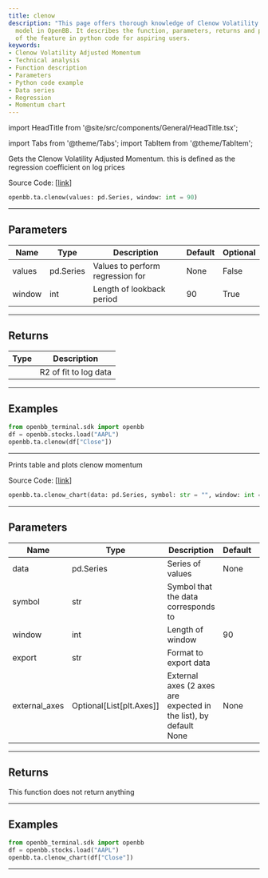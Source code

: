 ```yaml
---
title: clenow
description: "This page offers thorough knowledge of Clenow Volatility Adjusted Momentum"
  model in OpenBB. It describes the function, parameters, returns and provides examples
  of the feature in python code for aspiring users.
keywords:
- Clenow Volatility Adjusted Momentum
- Technical analysis
- Function description
- Parameters
- Python code example
- Data series
- Regression
- Momentum chart
---
```


import HeadTitle from '@site/src/components/General/HeadTitle.tsx';

<HeadTitle title="ta.clenow - Reference | OpenBB SDK Docs" />

import Tabs from '@theme/Tabs';
import TabItem from '@theme/TabItem';

<Tabs>
<TabItem value="model" label="Model" default>

Gets the Clenow Volatility Adjusted Momentum.  this is defined as the regression coefficient on log prices

Source Code: [[link](https://github.com/OpenBB-finance/OpenBBTerminal/tree/main/openbb_terminal/common/technical_analysis/momentum_model.py#L207)]

```python
openbb.ta.clenow(values: pd.Series, window: int = 90)
```

---

## Parameters

| Name | Type | Description | Default | Optional |
| ---- | ---- | ----------- | ------- | -------- |
| values | pd.Series | Values to perform regression for | None | False |
| window | int | Length of lookback period | 90 | True |


---

## Returns

| Type | Description |
| ---- | ----------- |
|  | R2 of fit to log data |
---

## Examples

```python
from openbb_terminal.sdk import openbb
df = openbb.stocks.load("AAPL")
openbb.ta.clenow(df["Close"])
```

---

</TabItem>
<TabItem value="view" label="Chart">

Prints table and plots clenow momentum

Source Code: [[link](https://github.com/OpenBB-finance/OpenBBTerminal/tree/main/openbb_terminal/common/technical_analysis/momentum_view.py#L570)]

```python
openbb.ta.clenow_chart(data: pd.Series, symbol: str = "", window: int = 90, export: str = "", external_axes: Optional[List[matplotlib.axes._axes.Axes]] = None)
```

---

## Parameters

| Name | Type | Description | Default | Optional |
| ---- | ---- | ----------- | ------- | -------- |
| data | pd.Series | Series of values | None | False |
| symbol | str | Symbol that the data corresponds to |  | True |
| window | int | Length of window | 90 | True |
| export | str | Format to export data |  | True |
| external_axes | Optional[List[plt.Axes]] | External axes (2 axes are expected in the list), by default None | None | True |


---

## Returns

This function does not return anything

---

## Examples

```python
from openbb_terminal.sdk import openbb
df = openbb.stocks.load("AAPL")
openbb.ta.clenow_chart(df["Close"])
```

---

</TabItem>
</Tabs>
